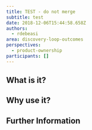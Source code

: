 ```yaml
---
title: TEST - do not merge
subtitle: test
date: 2018-12-06T15:44:58.658Z
authors:
  - rdebeasi
area: discovery-loop-outcomes
perspectives:
  - product-ownership
participants: []
---
```

## What is it? 

## Why use it? 

## Further Information

